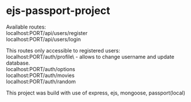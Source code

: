 # ejs-passport-project

Available routes:\
localhost:PORT/api/users/register\
localhost:PORT/api/users/login

This routes only accessible to registered users:\
localhost:PORT/auth/profile\ - allows to change username and update database.\
localhost:PORT/auth/options\
localhost:PORT/auth/movies\
localhost:PORT/auth/random

This project was build with use of express, ejs, mongoose, passport(local)
